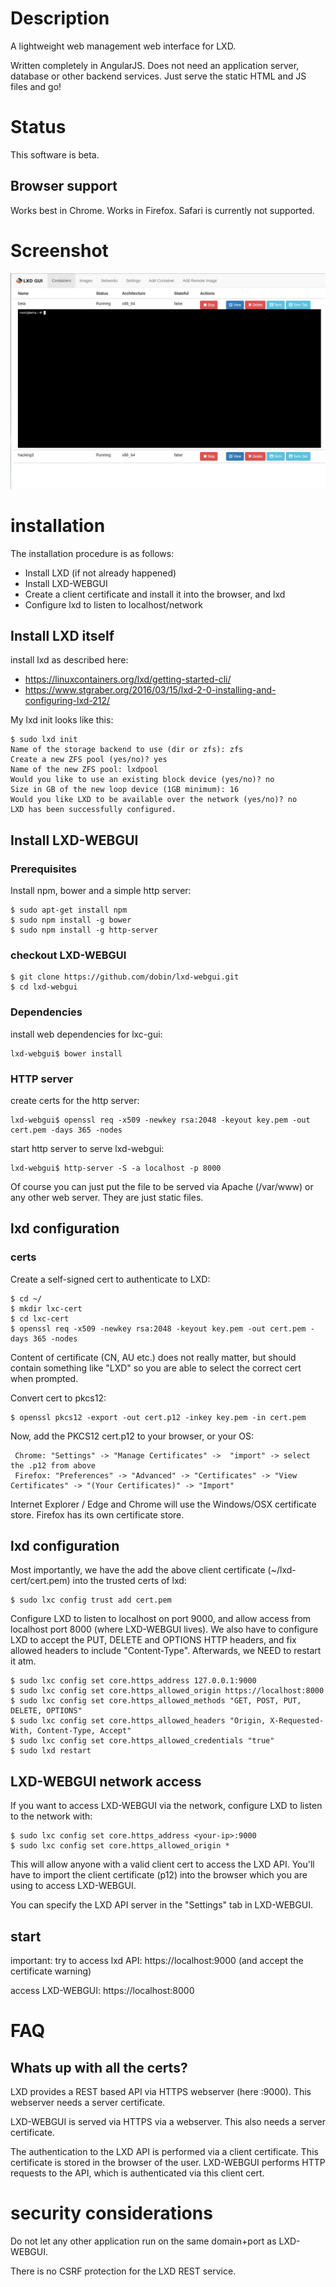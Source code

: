 # Description

A lightweight web management web interface for LXD.

Written completely in AngularJS. Does not need an application server, database or other backend services. Just serve the static HTML and JS files and go!

# Status

This software is beta.

## Browser support

Works best in Chrome. Works in Firefox. Safari is currently not supported.

# Screenshot

![Screenshot](/doc/screenshot-overview.png?raw=true "Screenshot")

# installation

The installation procedure is as follows:
- Install LXD (if not already happened)
- Install LXD-WEBGUI
- Create a client certificate and install it into the browser, and lxd
- Configure lxd to listen to localhost/network


## Install LXD itself

install lxd as described here:
 - https://linuxcontainers.org/lxd/getting-started-cli/
 - https://www.stgraber.org/2016/03/15/lxd-2-0-installing-and-configuring-lxd-212/

My lxd init looks like this:
```
$ sudo lxd init
Name of the storage backend to use (dir or zfs): zfs
Create a new ZFS pool (yes/no)? yes
Name of the new ZFS pool: lxdpool
Would you like to use an existing block device (yes/no)? no
Size in GB of the new loop device (1GB minimum): 16
Would you like LXD to be available over the network (yes/no)? no
LXD has been successfully configured.
```

## Install LXD-WEBGUI

### Prerequisites

Install npm, bower and a simple http server:
```
$ sudo apt-get install npm
$ sudo npm install -g bower
$ sudo npm install -g http-server
```

### checkout LXD-WEBGUI

```
$ git clone https://github.com/dobin/lxd-webgui.git
$ cd lxd-webgui
```


### Dependencies

install web dependencies for lxc-gui:
```
lxd-webgui$ bower install
```

### HTTP server

create certs for the http server:
```
lxd-webgui$ openssl req -x509 -newkey rsa:2048 -keyout key.pem -out cert.pem -days 365 -nodes
```


start http server to serve lxd-webgui:
```
lxd-webgui$ http-server -S -a localhost -p 8000
```

Of course you can just put the file to be served via Apache (/var/www) or any other web server.
They are just static files.

## lxd configuration

### certs

Create a self-signed cert to authenticate to LXD:

```
$ cd ~/
$ mkdir lxc-cert
$ cd lxc-cert
$ openssl req -x509 -newkey rsa:2048 -keyout key.pem -out cert.pem -days 365 -nodes
```
Content of certificate (CN, AU etc.) does not really matter, but should contain something
like "LXD" so you are able to select the correct cert when prompted.

Convert cert to pkcs12:
```
$ openssl pkcs12 -export -out cert.p12 -inkey key.pem -in cert.pem
```

Now, add the PKCS12 cert.p12 to your browser, or your OS:
```
 Chrome: "Settings" -> "Manage Certificates" ->  "import" -> select the .p12 from above
 Firefox: "Preferences" -> "Advanced" -> "Certificates" -> "View Certificates" -> "(Your Certificates)" -> "Import"
```

Internet Explorer / Edge and Chrome will use the Windows/OSX certificate store. Firefox has its own certificate store.


## lxd configuration

Most importantly, we have the add the above client certificate
(~/lxd-cert/cert.pem) into the trusted certs of lxd:
```
$ sudo lxc config trust add cert.pem
```

Configure LXD to listen to localhost on port 9000, and allow access from localhost port 8000 (where LXD-WEBGUI lives). We also have to configure LXD to accept the PUT, DELETE and OPTIONS HTTP headers, and fix allowed headers to  include "Content-Type".
Afterwards, we NEED to restart it atm.

```
$ sudo lxc config set core.https_address 127.0.0.1:9000
$ sudo lxc config set core.https_allowed_origin https://localhost:8000
$ sudo lxc config set core.https_allowed_methods "GET, POST, PUT, DELETE, OPTIONS"
$ sudo lxc config set core.https_allowed_headers "Origin, X-Requested-With, Content-Type, Accept"
$ sudo lxc config set core.https_allowed_credentials "true"
$ sudo lxd restart
```

## LXD-WEBGUI network access

If you want to access LXD-WEBGUI via the network, configure LXD to listen
to the network with:
```
$ sudo lxc config set core.https_address <your-ip>:9000
$ sudo lxc config set core.https_allowed_origin *
```

This will allow anyone with a valid client cert to access the LXD API.
You'll have to import the client certificate (p12) into the browser which
you are using to access LXD-WEBGUI.

You can specify the LXD API server in the "Settings" tab in LXD-WEBGUI.


## start

important:
try to access lxd API: https://localhost:9000
(and accept the certificate warning)


access LXD-WEBGUI: https://localhost:8000


# FAQ

## Whats up with all the certs?

LXD provides a REST based API via HTTPS webserver (here :9000). This webserver needs a server certificate.

LXD-WEBGUI is served via HTTPS via a webserver. This also needs a server certificate.

The authentication to the LXD API is performed via a client certificate. This certificate is stored in the
browser of the user. LXD-WEBGUI performs HTTP requests to the API, which is authenticated via this client cert.


# security considerations

Do not let any other application run on the same domain+port as LXD-WEBGUI.

There is no CSRF protection for the LXD REST service.
